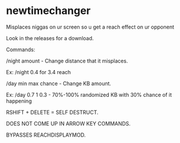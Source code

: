 # newtimechanger
Misplaces niggas on ur screen so u get a reach effect on ur opponent

Look in the releases for a download.

Commands:

/night amount - Change distance that it misplaces.

Ex: /night 0.4 for 3.4 reach

/day min max chance - Change KB amount.

Ex: /day 0.7 1 0.3 - 70%-100% randomized KB with 30% chance of it happening

RSHIFT + DELETE = SELF DESTRUCT.

DOES NOT COME UP IN ARROW KEY COMMANDS.

BYPASSES REACHDISPLAYMOD.
